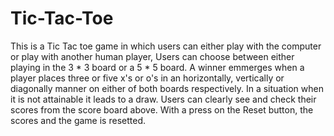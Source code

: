 # Tic-Tac-Toe
This is a Tic Tac toe game in which users can either play with the computer or play with another human player, Users can choose between either playing in the 3 * 3 board or a 5 * 5 board. A winner emmerges when a player places three or five x's or o's in an horizontally, vertically or diagonally manner on either of both boards respectively. In a situation when it is not attainable it leads to a draw. Users can clearly see and check their scores from the score board above. With a press on the Reset button, the scores and the game is resetted. 
